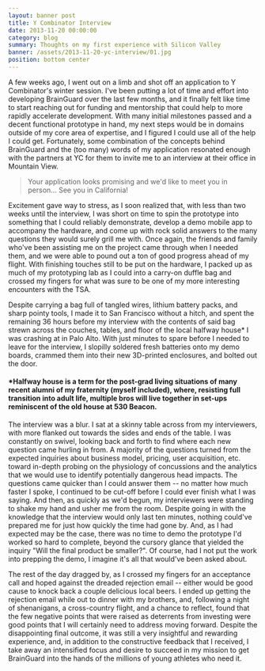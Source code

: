 ```yaml
---
layout: banner post
title: Y Combinator Interview
date: 2013-11-20 00:00:00
category: blog
summary: Thoughts on my first experience with Silicon Valley
banner: /assets/2013-11-20-yc-interview/01.jpg
position: bottom center
---
```


A few weeks ago, I went out on a limb and shot off an application to Y Combinator's winter session. I've been putting a lot of time and effort into developing BrainGuard over the last few months, and it finally felt like time to start reaching out for funding and mentorship that could help to more rapidly accelerate development. With many initial milestones passed and a decent functional prototype in hand, my next steps would be in domains outside of my core area of expertise, and I figured I could use all of the help I could get. Fortunately, some combination of the concepts behind BrainGuard and the (too many) words of my application resonated enough with the partners at YC for them to invite me to an interview at their office in Mountain View.

>Your application looks promising and we'd like to meet you in person... See you in California!

Excitement gave way to stress, as I soon realized that, with less than two weeks until the interview, I was short on time to spin the prototype into something that I could reliably demonstrate, develop a demo mobile app to accompany the hardware, and come up with rock solid answers to the many questions they would surely grill me with. Once again, the friends and family who've been assisting me on the project came through when I needed them, and we were able to pound out a ton of good progress ahead of my flight. With finishing touches still to be put on the hardware, I packed up as much of my prototyping lab as I could into a carry-on duffle bag and crossed my fingers for what was sure to be one of my more interesting encounters with the TSA.

Despite carrying a bag full of tangled wires, lithium battery packs, and sharp pointy tools, I made it to San Francisco without a hitch, and spent the remaining 36 hours before my interview with the contents of said bag strewn across the couches, tables, and floor of the local halfway house* I was crashing at in Palo Alto. With just minutes to spare before I needed to leave for the interview, I slopilly soldered fresh batteries onto my demo boards, crammed them into their new 3D-printed enclosures, and bolted out the door.


<div class="ruler">
</div>

#### \*Halfway house is a term for the post-grad living situations of many recent alumni of my fraternity (myself included), where, resisting full transition into adult life, multiple bros will live together in set-ups reminiscent of the old house at 530 Beacon.

<div class="ruler">
</div>

The interview was a blur. I sat at a skinny table across from my interviewers, with more flanked out towards the sides and ends of the table. I was constantly on swivel, looking back and forth to find where each new question came hurling in from. A majority of the questions turned from the expected inquiries about business model, pricing, user acquisition, etc. toward in-depth probing on the physiology of concussions and the analytics that we would use to identify potentially dangerous head impacts. The questions came quicker than I could answer them -- no matter how much faster I spoke, I continued to be cut-off before I could ever finish what I was saying. And then, as quickly as we'd begun, my interviewers were standing to shake my hand and usher me from the room. Despite going in with the knowledge that the interview would only last ten minutes, nothing could've prepared me for just how quickly the time had gone by. And, as I had expected may be the case, there was no time to demo the prototype I'd worked so hard to complete, beyond the cursory glance that yielded the inquiry "Will the final product be smaller?". Of course, had I not put the work into prepping the demo, I imagine it's all that would've been asked about.

The rest of the day dragged by, as I crossed my fingers for an acceptance call and hoped against the dreaded rejection email -- either would be good cause to knock back a couple delicious local beers. I ended up getting the rejection email while out to dinner with my brothers, and, following a night of shenanigans, a cross-country flight, and a chance to reflect, found that the few negative points that were raised as deterrents from investing were good points that I will certainly need to address moving forward. Despite the disappointing final outcome, it was still a very insightful and rewarding experience, and, in addition to the constructive feedback that I received, I take away an intensified focus and desire to succeed in my mission to get BrainGuard into the hands of the millions of young athletes who need it.